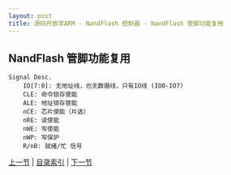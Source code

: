 ```yaml
---
layout: post
title: 源码开放学ARM - NandFlash 控制器 - NandFlash 管脚功能复用
---
```


## NandFlash 管脚功能复用
	Signal Desc.
		IO[7:0]: 无地址线，也无数据线，只有IO线 (IO0-IO7)
		CLE: 命令锁存使能
		ALE: 地址锁存使能
		nCE: 芯片使能（片选）
		nRE: 读使能
		nWE: 写使能
		nWP: 写保护
		R/nB: 就绪/忙 信号
	



[上一节](chp7-1.html)  |  [目录索引](../index.html)  |  [下一节](chp7-3.html)
